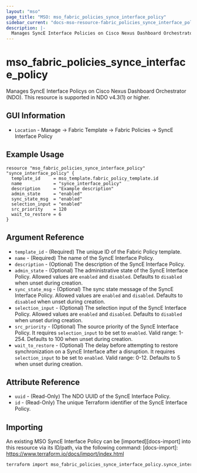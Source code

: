 ```yaml
---
layout: "mso"
page_title: "MSO: mso_fabric_policies_synce_interface_policy"
sidebar_current: "docs-mso-resource-fabric_policies_synce_interface_policy"
description: |-
  Manages SyncE Interface Policies on Cisco Nexus Dashboard Orchestrator (NDO)
---
```




# mso_fabric_policies_synce_interface_policy #

Manages SyncE Interface Policys on Cisco Nexus Dashboard Orchestrator (NDO). This resource is supported in NDO v4.3(1) or higher.

## GUI Information ##

* `Location` - Manage -> Fabric Template -> Fabric Policies -> SyncE Interface Policy

## Example Usage ##

```hcl
resource "mso_fabric_policies_synce_interface_policy" "synce_interface_policy" {
  template_id     = mso_template.fabric_policy_template.id
  name            = "synce_interface_policy"
  description     = "Example description"
  admin_state     = "enabled"
  sync_state_msg  = "enabled"
  selection_input = "enabled"
  src_priority    = 120
  wait_to_restore = 6
}
```

## Argument Reference ##

* `template_id` - (Required) The unique ID of the Fabric Policy template.
* `name` - (Required) The name of the SyncE Interface Policy.
* `description` - (Optional) The description of the SyncE Interface Policy.
* `admin_state` - (Optional) The administrative state of the SyncE Interface Policy. Allowed values are `enabled` and `disabled`. Defaults to `disabled` when unset during creation.
* `sync_state_msg` - (Optional) The sync state message of the SyncE Interface Policy. Allowed values are `enabled` and `disabled`. Defaults to `disabled` when unset during creation.
* `selection_input` - (Optional) The selection input of the SyncE Interface Policy. Allowed values are `enabled` and `disabled`. Defaults to `disabled` when unset during creation.
* `src_priority` - (Optional) The source priority of the SyncE Interface Policy. It requires `selection_input` to be set to `enabled`. Valid range: 1-254. Defaults to 100 when unset during creation.
* `wait_to_restore` - (Optional) The delay before attempting to restore synchronization on a SyncE Interface after a disruption. It requires `selection_input` to be set to `enabled`. Valid range: 0-12. Defaults to 5 when unset during creation.

## Attribute Reference ##

* `uuid` - (Read-Only) The NDO UUID of the SyncE Interface Policy.
* `id` - (Read-Only) The unique Terraform identifier of the SyncE Interface Policy.

## Importing ##

An existing MSO SyncE Interface Policy can be [imported][docs-import] into this resource via its ID/path, via the following command: [docs-import]: <https://www.terraform.io/docs/import/index.html>

```bash
terraform import mso_fabric_policies_synce_interface_policy.synce_interface_policy templateId/{template_id}/SyncEInterfacePolicy/{name}
```
